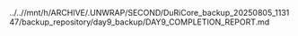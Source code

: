 ../..//mnt/h/ARCHIVE/.UNWRAP/SECOND/DuRiCore_backup_20250805_113147/backup_repository/day9_backup/DAY9_COMPLETION_REPORT.md